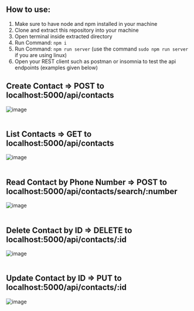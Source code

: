 ## How to use:
  1. Make sure to have node and npm installed in your machine
  2. Clone and extract this repository into your machine
  3. Open terminal inside extracted directory
  4. Run Command: `npm i`
  5. Run Command: `npm run server` (use the command `sudo npm run server` if you are using linux)
  6. Open your REST client such as postman or insomnia to test the api endpoints (examples given below)
  
## Create Contact => POST to localhost:5000/api/contacts

![image](https://user-images.githubusercontent.com/25118296/91294159-eb8c5f80-e7ba-11ea-9512-219fb73efe51.png)
<br/>
<br/>
## List Contacts => GET to localhost:5000/api/contacts

![image](https://user-images.githubusercontent.com/25118296/91294326-2a221a00-e7bb-11ea-9a0b-b4a1cf141906.png)
<br/>
<br/>
## Read Contact by Phone Number => POST to localhost:5000/api/contacts/search/:number

![image](https://user-images.githubusercontent.com/25118296/91294506-75d4c380-e7bb-11ea-9429-9453e782ab96.png)
<br/>
<br/>
## Delete Contact by ID => DELETE to localhost:5000/api/contacts/:id

![image](https://user-images.githubusercontent.com/25118296/91294910-0ad7bc80-e7bc-11ea-8fac-4269aea7410c.png)
<br/>
<br/>
## Update Contact by ID => PUT to localhost:5000/api/contacts/:id

![image](https://user-images.githubusercontent.com/25118296/91294993-2f339900-e7bc-11ea-90d9-55e61c11480a.png)

